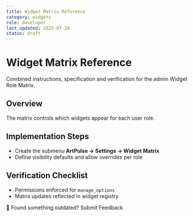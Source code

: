 ```yaml
---
title: Widget Matrix Reference
category: widgets
role: developer
last_updated: 2025-07-20
status: draft
---
```


# Widget Matrix Reference

Combined instructions, specification and verification for the admin Widget Role
Matrix.

## Overview
The matrix controls which widgets appear for each user role.

## Implementation Steps
- Create the submenu **ArtPulse → Settings → Widget Matrix**
- Define visibility defaults and allow overrides per role

## Verification Checklist
- Permissions enforced for `manage_options`
- Matrix updates reflected in widget registry

💬 Found something outdated? Submit Feedback
